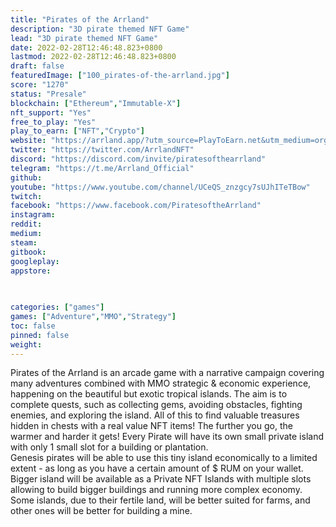 ```yaml
---
title: "Pirates of the Arrland"
description: "3D pirate themed NFT Game"
lead: "3D pirate themed NFT Game"
date: 2022-02-28T12:46:48.823+0800
lastmod: 2022-02-28T12:46:48.823+0800
draft: false
featuredImage: ["100_pirates-of-the-arrland.jpg"]
score: "1270"
status: "Presale"
blockchain: ["Ethereum","Immutable-X"]
nft_support: "Yes"
free_to_play: "Yes"
play_to_earn: ["NFT","Crypto"]
website: "https://arrland.app/?utm_source=PlayToEarn.net&utm_medium=organic&utm_campaign=gamepage"
twitter: "https://twitter.com/ArrlandNFT"
discord: "https://discord.com/invite/piratesofthearrland"
telegram: "https://t.me/Arrland_Official"
github: 
youtube: "https://www.youtube.com/channel/UCeQS_znzgcy7sUJhITeTBow"
twitch: 
facebook: "https://www.facebook.com/PiratesoftheArrland"
instagram: 
reddit: 
medium: 
steam: 
gitbook: 
googleplay: 
appstore: 

  
    
categories: ["games"]
games: ["Adventure","MMO","Strategy"]
toc: false
pinned: false
weight: 
---
```

Pirates of the Arrland is an arcade game with a narrative campaign covering many adventures combined with MMO strategic &amp; economic experience, happening on the beautiful but exotic tropical islands. The aim is to complete quests, such as collecting gems, avoiding obstacles, fighting enemies, and exploring the island. All of this to find valuable treasures hidden in chests with a real value NFT items! The further you go, the warmer and harder it gets! Every Pirate will have its own small private island with only 1 small slot for a building or plantation.<br> Genesis pirates will be able to use this tiny island economically to a limited extent - as long as you have a certain amount of $ RUM on your wallet. Bigger island will be available as a Private NFT Islands with multiple slots allowing to build bigger buildings and running more complex economy. Some islands, due to their fertile land, will be better suited for farms, and other ones will be better for building a mine.